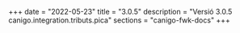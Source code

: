 +++
date        = "2022-05-23"
title       = "3.0.5"
description = "Versió 3.0.5 canigo.integration.tributs.pica"
sections    = "canigo-fwk-docs"
+++